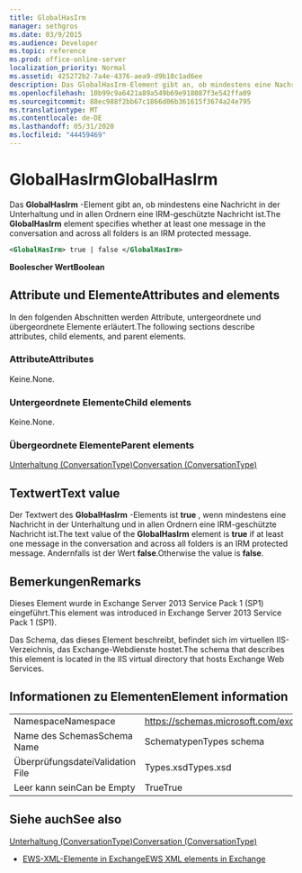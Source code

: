 ```yaml
---
title: GlobalHasIrm
manager: sethgros
ms.date: 03/9/2015
ms.audience: Developer
ms.topic: reference
ms.prod: office-online-server
localization_priority: Normal
ms.assetid: 425272b2-7a4e-4376-aea9-d9b10c1ad6ee
description: Das GlobalHasIrm-Element gibt an, ob mindestens eine Nachricht in der Unterhaltung und in allen Ordnern eine IRM-geschützte Nachricht ist.
ms.openlocfilehash: 10b99c9a6421a89a549b69e918087f3e542ffa09
ms.sourcegitcommit: 88ec988f2bb67c1866d06b361615f3674a24e795
ms.translationtype: MT
ms.contentlocale: de-DE
ms.lasthandoff: 05/31/2020
ms.locfileid: "44459469"
---
```

# <a name="globalhasirm"></a><span data-ttu-id="7cb02-103">GlobalHasIrm</span><span class="sxs-lookup"><span data-stu-id="7cb02-103">GlobalHasIrm</span></span>

<span data-ttu-id="7cb02-104">Das **GlobalHasIrm** -Element gibt an, ob mindestens eine Nachricht in der Unterhaltung und in allen Ordnern eine IRM-geschützte Nachricht ist.</span><span class="sxs-lookup"><span data-stu-id="7cb02-104">The **GlobalHasIrm** element specifies whether at least one message in the conversation and across all folders is an IRM protected message.</span></span> 
  
```XML
<GlobalHasIrm> true | false </GlobalHasIrm>
```

 <span data-ttu-id="7cb02-105">**Boolescher Wert**</span><span class="sxs-lookup"><span data-stu-id="7cb02-105">**Boolean**</span></span>
## <a name="attributes-and-elements"></a><span data-ttu-id="7cb02-106">Attribute und Elemente</span><span class="sxs-lookup"><span data-stu-id="7cb02-106">Attributes and elements</span></span>

<span data-ttu-id="7cb02-107">In den folgenden Abschnitten werden Attribute, untergeordnete und übergeordnete Elemente erläutert.</span><span class="sxs-lookup"><span data-stu-id="7cb02-107">The following sections describe attributes, child elements, and parent elements.</span></span>
  
### <a name="attributes"></a><span data-ttu-id="7cb02-108">Attribute</span><span class="sxs-lookup"><span data-stu-id="7cb02-108">Attributes</span></span>

<span data-ttu-id="7cb02-109">Keine.</span><span class="sxs-lookup"><span data-stu-id="7cb02-109">None.</span></span>
  
### <a name="child-elements"></a><span data-ttu-id="7cb02-110">Untergeordnete Elemente</span><span class="sxs-lookup"><span data-stu-id="7cb02-110">Child elements</span></span>

<span data-ttu-id="7cb02-111">Keine.</span><span class="sxs-lookup"><span data-stu-id="7cb02-111">None.</span></span>
  
### <a name="parent-elements"></a><span data-ttu-id="7cb02-112">Übergeordnete Elemente</span><span class="sxs-lookup"><span data-stu-id="7cb02-112">Parent elements</span></span>

[<span data-ttu-id="7cb02-113">Unterhaltung (ConversationType)</span><span class="sxs-lookup"><span data-stu-id="7cb02-113">Conversation (ConversationType)</span></span>](conversation-conversationtype.md)
  
## <a name="text-value"></a><span data-ttu-id="7cb02-114">Textwert</span><span class="sxs-lookup"><span data-stu-id="7cb02-114">Text value</span></span>

<span data-ttu-id="7cb02-115">Der Textwert des **GlobalHasIrm** -Elements ist **true** , wenn mindestens eine Nachricht in der Unterhaltung und in allen Ordnern eine IRM-geschützte Nachricht ist.</span><span class="sxs-lookup"><span data-stu-id="7cb02-115">The text value of the **GlobalHasIrm** element is **true** if at least one message in the conversation and across all folders is an IRM protected message.</span></span> <span data-ttu-id="7cb02-116">Andernfalls ist der Wert **false**.</span><span class="sxs-lookup"><span data-stu-id="7cb02-116">Otherwise the value is **false**.</span></span>
  
## <a name="remarks"></a><span data-ttu-id="7cb02-117">Bemerkungen</span><span class="sxs-lookup"><span data-stu-id="7cb02-117">Remarks</span></span>

<span data-ttu-id="7cb02-118">Dieses Element wurde in Exchange Server 2013 Service Pack 1 (SP1) eingeführt.</span><span class="sxs-lookup"><span data-stu-id="7cb02-118">This element was introduced in Exchange Server 2013 Service Pack 1 (SP1).</span></span>
  
<span data-ttu-id="7cb02-119">Das Schema, das dieses Element beschreibt, befindet sich im virtuellen IIS-Verzeichnis, das Exchange-Webdienste hostet.</span><span class="sxs-lookup"><span data-stu-id="7cb02-119">The schema that describes this element is located in the IIS virtual directory that hosts Exchange Web Services.</span></span>
  
## <a name="element-information"></a><span data-ttu-id="7cb02-120">Informationen zu Elementen</span><span class="sxs-lookup"><span data-stu-id="7cb02-120">Element information</span></span>

|||
|:-----|:-----|
|<span data-ttu-id="7cb02-121">Namespace</span><span class="sxs-lookup"><span data-stu-id="7cb02-121">Namespace</span></span>  <br/> |https://schemas.microsoft.com/exchange/services/2006/types  <br/> |
|<span data-ttu-id="7cb02-122">Name des Schemas</span><span class="sxs-lookup"><span data-stu-id="7cb02-122">Schema Name</span></span>  <br/> |<span data-ttu-id="7cb02-123">Schematypen</span><span class="sxs-lookup"><span data-stu-id="7cb02-123">Types schema</span></span>  <br/> |
|<span data-ttu-id="7cb02-124">Überprüfungsdatei</span><span class="sxs-lookup"><span data-stu-id="7cb02-124">Validation File</span></span>  <br/> |<span data-ttu-id="7cb02-125">Types.xsd</span><span class="sxs-lookup"><span data-stu-id="7cb02-125">Types.xsd</span></span>  <br/> |
|<span data-ttu-id="7cb02-126">Leer kann sein</span><span class="sxs-lookup"><span data-stu-id="7cb02-126">Can be Empty</span></span>  <br/> |<span data-ttu-id="7cb02-127">True</span><span class="sxs-lookup"><span data-stu-id="7cb02-127">True</span></span>  <br/> |
   
## <a name="see-also"></a><span data-ttu-id="7cb02-128">Siehe auch</span><span class="sxs-lookup"><span data-stu-id="7cb02-128">See also</span></span>



[<span data-ttu-id="7cb02-129">Unterhaltung (ConversationType)</span><span class="sxs-lookup"><span data-stu-id="7cb02-129">Conversation (ConversationType)</span></span>](conversation-conversationtype.md)


- [<span data-ttu-id="7cb02-130">EWS-XML-Elemente in Exchange</span><span class="sxs-lookup"><span data-stu-id="7cb02-130">EWS XML elements in Exchange</span></span>](ews-xml-elements-in-exchange.md)

